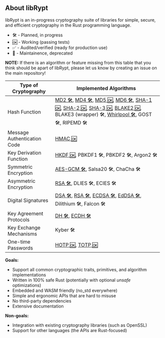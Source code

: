 ## About libRypt
libRypt is an in-progress cryptography suite of libraries for simple, secure, and efficient cryptography in the Rust programming language.

* 🛠️ - Planned, in progress
* 🆗 - Working (passing tests)
* ✅ - Audited/verified (ready for production use)
* 🚧 - Maintainence, deprecated

**NOTE:** If there is an algorithm or feature missing from this table that you think should be apart of libRypt, please let us know by creating an issue on the main repository!

| **Type of Cryptography**                      | **Implemented Algorithms** |
|-----------------------------------------------|----------------------------|
| Hash Function                                 | [MD2 🛠️](https://www.github.com/librypt/librypt-hash-md2), [MD4 🛠️](https://www.github.com/librypt/librypt-hash-md4), [MD5 🆗](https://www.github.com/librypt/librypt-hash-md5), [MD6 🛠️](https://www.github.com/librypt/librypt-hash-md6), [SHA-1 🆗](https://www.github.com/librypt/librypt-hash-sha1), [SHA-2 🆗](https://www.github.com/librypt/librypt-hash-sha2), [SHA-3 🆗](https://www.github.com/librypt/librypt-hash-sha3), [BLAKE2 🆗](https://www.github.com/librypt/librypt-hash-blake2), BLAKE3 (wrapper) 🛠️, [Whirlpool 🛠️](https://www.github.com/librypt/librypt-hash-whirlpool), GOST 🛠️, RIPEMD 🛠️ |
| Message Authentication Code                   | [HMAC 🆗](https://www.github.com/librypt/librypt-mac-hmac) |
| Key Derivation Function                       | [HKDF 🆗](https://www.github.com/librypt/librypt-kdf-hkdf), PBKDF1 🛠️, PBKDF2 🛠️, Argon2 🛠️ |
| Symmetric Encryption                          | [AES-GCM 🛠️](https://www.github.com/librypt/librypt-aead-aes), Salsa20 🛠️, ChaCha 🛠️ |
| Asymmetric Encryption                         | [RSA 🛠️](https://www.github.com/librypt/librypt-aea-rsa), DLIES 🛠️, ECIES 🛠️ |
| Digital Signatures                            | [DSA 🛠️](https://www.github.com/librypt/librypt-signature-dsa), [RSA 🛠️](https://www.github.com/librypt/librypt-signature-rsa), [ECDSA 🛠️](https://www.github.com/librypt/librypt-signature-ecdsa), [EdDSA 🛠️](https://www.github.com/librypt/librypt-signature-eddsa), Dilithium 🛠️, Falcon 🛠️ |
| Key Agreement Protocols                       | [DH 🛠️](https://www.github.com/librypt/librypt-kap-dh), [ECDH 🛠️](https://www.github.com/librypt/librypt-kap-ecdh) |
| Key Exchange Mechanisms                       | Kyber 🛠️ |
| One-time Passwords                            | [HOTP 🆗](https://www.github.com/librypt/librypt-hotp), [TOTP 🆗](https://www.github.com/librypt/librypt-totp) |

**Goals:**
* Support all common cryptographic traits, primitives, and algorithm implementations
* Written in 100% safe Rust (potentially with optional *unsafe* optimizations)
* Embedded and WASM friendly (no_std everywhere)
* Simple and ergonomic APIs that are hard to misuse
* No third-party dependencies
* Extensive documentation

**Non-goals:**
* Integration with existing cryptography libraries (such as OpenSSL)
* Support for other languages (the APIs are Rust-focused)
